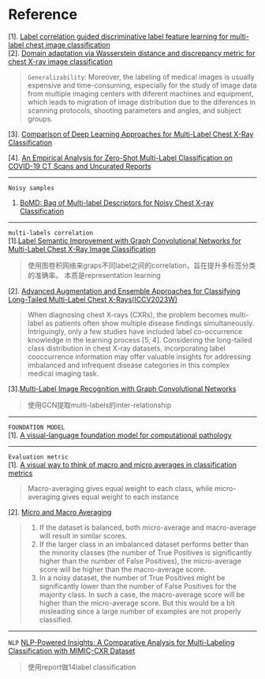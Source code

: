 #  Reference
[1]. [Label correlation guided discriminative label feature learning for multi-label chest image classification](https://www.sciencedirect.com/science/article/pii/S0169260724000282?fr=RR-2&ref=pdf_download&rr=874a7424cc7ff1e4)  
[2]. [Domain adaptation via Wasserstein distance and discrepancy metric for chest X-ray image classification](https://www.nature.com/articles/s41598-024-53311-w)  
> `Generalizability`: Moreover, the labeling of medical images is usually expensive and time-consuming, especially for the study of image data from multiple imaging centers with diferent machines and equipment, which leads to migration of image distribution due to the diferences in scanning protocols, shooting parameters and angles, and subject groups.

[3]. [Comparison of Deep Learning Approaches for Multi-Label Chest X-Ray Classification](https://www.nature.com/articles/s41598-019-42294-8)

[4].  [An Empirical Analysis for Zero-Shot Multi-Label Classification on COVID-19 CT Scans and Uncurated Reports](https://openaccess.thecvf.com/content/ICCV2023W/CVAMD/papers/Dack_An_Empirical_Analysis_for_Zero-Shot_Multi-Label_Classification_on_COVID-19_CT_ICCVW_2023_paper.pdf)


---
`Noisy samples`  
1. [BoMD: Bag of Multi-label Descriptors for Noisy Chest X-ray Classification](https://arxiv.org/pdf/2203.01937)
---
`multi-labels correlation`  
[1].[Label Semantic Improvement with Graph Convolutional Networks for Multi-Label Chest X-Ray Image Classification](https://ieeexplore.ieee.org/stamp/stamp.jsp?tp=&arnumber=10505562)
> 使用图卷积网络来graps不同label之间的correlation，旨在提升多标签分类的准确率。 本质是representation learning

[2]. [Advanced Augmentation and Ensemble Approaches for Classifying Long-Tailed Multi-Label Chest X-Rays(ICCV2023W)](https:/openaccess.thecvf.com/content/ICCV2023W/CVAMD/papers/Nguyen-Mau_Advanced_Augmentation_and_Ensemble_Approaches_for_Classifying_Long-Tailed_Multi-Label_Chest_ICCVW_2023_paper.pdf)
> When diagnosing chest X-rays (CXRs), the problem becomes multi-label as patients often show multiple disease findings simultaneously. Intriguingly, only a few studies have included label co-occurrence knowledge in the learning process [5, 4]. Considering the long-tailed class distribution in chest X-ray datasets, incorporating label cooccurrence information may offer valuable insights for addressing imbalanced and infrequent disease categories in this complex medical imaging task.

[3].[Multi-Label Image Recognition with Graph Convolutional Networks](https://openaccess.thecvf.com/content_CVPR_2019/papers/Chen_Multi-Label_Image_Recognition_With_Graph_Convolutional_Networks_CVPR_2019_paper.pdf)    
> 使用GCN提取multi-labels的inter-relationship
---
`FOUNDATION MODEL`  
[1]. [A visual-language foundation model for computational pathology](https://www.nature.com/articles/s41591-024-02856-4?fromPaywallRec=false)

---   
`Evaluation metric`    
[1]. [A visual way to think of macro and micro averages in classification metrics](https://medium.com/@ehudkr/a-visual-way-to-think-on-macro-and-micro-averages-in-classification-metrics-190285dc927f)    
>  Macro-averaging gives equal weight to each class, while micro-averaging gives equal weight to each instance
 
[2]. [Micro and Macro Averaging](https://sklearn-evaluation.ploomber.io/en/latest/classification/micro_macro.html)
> 1. If the dataset is balanced, both micro-average and macro-average will result in similar scores.
> 2. If the larger class in an imbalanced dataset performs better than the minority classes (the number of True Positives is significantly higher than the number of False Positives), the micro-average score will be higher than the macro-average score.
> 3. In a noisy dataset, the number of True Positives might be significantly lower than the number of False Positives for the majority class. In such a case, the macro-average score will be higher than the micro-average score. But this would be a bit misleading since a large number of examples are not properly classified.

---
`NLP`
[NLP-Powered Insights: A Comparative Analysis for Multi-Labeling Classification with MIMIC-CXR Dataset](https://ieeexplore.ieee.org/stamp/stamp.jsp?tp=&arnumber=10529271)
> 使用report做14label classification

